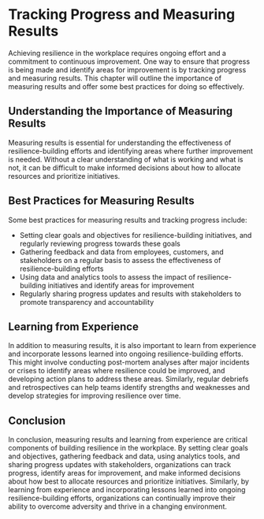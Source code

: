 Tracking Progress and Measuring Results
===================================================================================================

Achieving resilience in the workplace requires ongoing effort and a commitment to continuous improvement. One way to ensure that progress is being made and identify areas for improvement is by tracking progress and measuring results. This chapter will outline the importance of measuring results and offer some best practices for doing so effectively.

Understanding the Importance of Measuring Results
-------------------------------------------------

Measuring results is essential for understanding the effectiveness of resilience-building efforts and identifying areas where further improvement is needed. Without a clear understanding of what is working and what is not, it can be difficult to make informed decisions about how to allocate resources and prioritize initiatives.

Best Practices for Measuring Results
------------------------------------

Some best practices for measuring results and tracking progress include:

* Setting clear goals and objectives for resilience-building initiatives, and regularly reviewing progress towards these goals
* Gathering feedback and data from employees, customers, and stakeholders on a regular basis to assess the effectiveness of resilience-building efforts
* Using data and analytics tools to assess the impact of resilience-building initiatives and identify areas for improvement
* Regularly sharing progress updates and results with stakeholders to promote transparency and accountability

Learning from Experience
------------------------

In addition to measuring results, it is also important to learn from experience and incorporate lessons learned into ongoing resilience-building efforts. This might involve conducting post-mortem analyses after major incidents or crises to identify areas where resilience could be improved, and developing action plans to address these areas. Similarly, regular debriefs and retrospectives can help teams identify strengths and weaknesses and develop strategies for improving resilience over time.

Conclusion
----------

In conclusion, measuring results and learning from experience are critical components of building resilience in the workplace. By setting clear goals and objectives, gathering feedback and data, using analytics tools, and sharing progress updates with stakeholders, organizations can track progress, identify areas for improvement, and make informed decisions about how best to allocate resources and prioritize initiatives. Similarly, by learning from experience and incorporating lessons learned into ongoing resilience-building efforts, organizations can continually improve their ability to overcome adversity and thrive in a changing environment.
